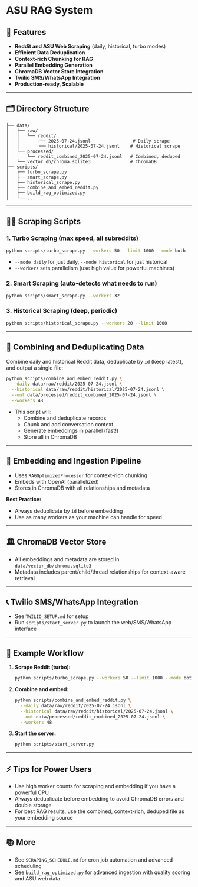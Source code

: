 # ASU RAG System

## 🚀 Features
- **Reddit and ASU Web Scraping** (daily, historical, turbo modes)
- **Efficient Data Deduplication**
- **Context-rich Chunking for RAG**
- **Parallel Embedding Generation**
- **ChromaDB Vector Store Integration**
- **Twilio SMS/WhatsApp Integration**
- **Production-ready, Scalable**

---

## 🗂️ Directory Structure

```
├── data/
│   ├── raw/
│   │   └── reddit/
│   │       ├── 2025-07-24.jsonl                # Daily scrape
│   │       └── historical/2025-07-24.jsonl    # Historical scrape
│   └── processed/
│       └── reddit_combined_2025-07-24.jsonl   # Combined, deduped
│   └── vector_db/chroma.sqlite3               # ChromaDB
├── scripts/
│   ├── turbo_scrape.py
│   ├── smart_scrape.py
│   ├── historical_scrape.py
│   ├── combine_and_embed_reddit.py
│   ├── build_rag_optimized.py
│   └── ...
```

---

## 🧑‍💻 **Scraping Scripts**

### 1. **Turbo Scraping** (max speed, all subreddits)
```bash
python scripts/turbo_scrape.py --workers 50 --limit 1000 --mode both
```
- `--mode daily` for just daily, `--mode historical` for just historical
- `--workers` sets parallelism (use high value for powerful machines)

### 2. **Smart Scraping** (auto-detects what needs to run)
```bash
python scripts/smart_scrape.py --workers 32
```

### 3. **Historical Scraping** (deep, periodic)
```bash
python scripts/historical_scrape.py --workers 20 --limit 1000
```

---

## 🧹 **Combining and Deduplicating Data**

Combine daily and historical Reddit data, deduplicate by `id` (keep latest), and output a single file:

```bash
python scripts/combine_and_embed_reddit.py \
  --daily data/raw/reddit/2025-07-24.jsonl \
  --historical data/raw/reddit/historical/2025-07-24.jsonl \
  --out data/processed/reddit_combined_2025-07-24.jsonl \
  --workers 48
```
- This script will:
  - Combine and deduplicate records
  - Chunk and add conversation context
  - Generate embeddings in parallel (fast!)
  - Store all in ChromaDB

---

## 🧠 **Embedding and Ingestion Pipeline**

- Uses `RAGOptimizedProcessor` for context-rich chunking
- Embeds with OpenAI (parallelized)
- Stores in ChromaDB with all relationships and metadata

**Best Practice:**
- Always deduplicate by `id` before embedding
- Use as many workers as your machine can handle for speed

---

## 🏛️ **ChromaDB Vector Store**
- All embeddings and metadata are stored in `data/vector_db/chroma.sqlite3`
- Metadata includes parent/child/thread relationships for context-aware retrieval

---

## 📞 **Twilio SMS/WhatsApp Integration**
- See `TWILIO_SETUP.md` for setup
- Run `scripts/start_server.py` to launch the web/SMS/WhatsApp interface

---

## 📝 **Example Workflow**

1. **Scrape Reddit (turbo):**
   ```bash
   python scripts/turbo_scrape.py --workers 50 --limit 1000 --mode both
   ```
2. **Combine and embed:**
   ```bash
   python scripts/combine_and_embed_reddit.py \
     --daily data/raw/reddit/2025-07-24.jsonl \
     --historical data/raw/reddit/historical/2025-07-24.jsonl \
     --out data/processed/reddit_combined_2025-07-24.jsonl \
     --workers 48
   ```
3. **Start the server:**
   ```bash
   python scripts/start_server.py
   ```

---

## ⚡ **Tips for Power Users**
- Use high worker counts for scraping and embedding if you have a powerful CPU
- Always deduplicate before embedding to avoid ChromaDB errors and double storage
- For best RAG results, use the combined, context-rich, deduped file as your embedding source

---

## 📚 **More**
- See `SCRAPING_SCHEDULE.md` for cron job automation and advanced scheduling
- See `build_rag_optimized.py` for advanced ingestion with quality scoring and ASU web data 